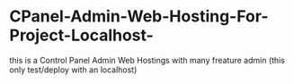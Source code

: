 # CPanel-Admin-Web-Hosting-For-Project-Localhost-
this is a Control Panel Admin Web Hostings with many freature admin (this only test/deploy with an localhost)
